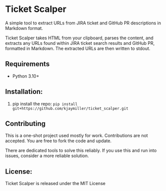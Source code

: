 # **Ticket Scalper**

A simple tool to extract URLs from JIRA ticket and GitHub
PR descriptions in Markdown format.

Ticket Scalper takes HTML from your clipboard, parses the content, and extracts any URLs found within JIRA ticket search results and GitHub PR, formatted in Markdown. The extracted URLs are then written to stdout.

## Requirements

- Python 3.10+

## Installation:

1. pip install the repo: `pip install
git+https://github.com/kjaymiller/ticket_scalper.git`

## Contributing

This is a one-shot project used mostly for work. Contributions are not accepted. You are free to fork the code and update.

There are dedicated tools to solve this reliably. If you use this and run into issues, consider a more reliable solution.

## License:

Ticket Scalper is released under the MIT License
